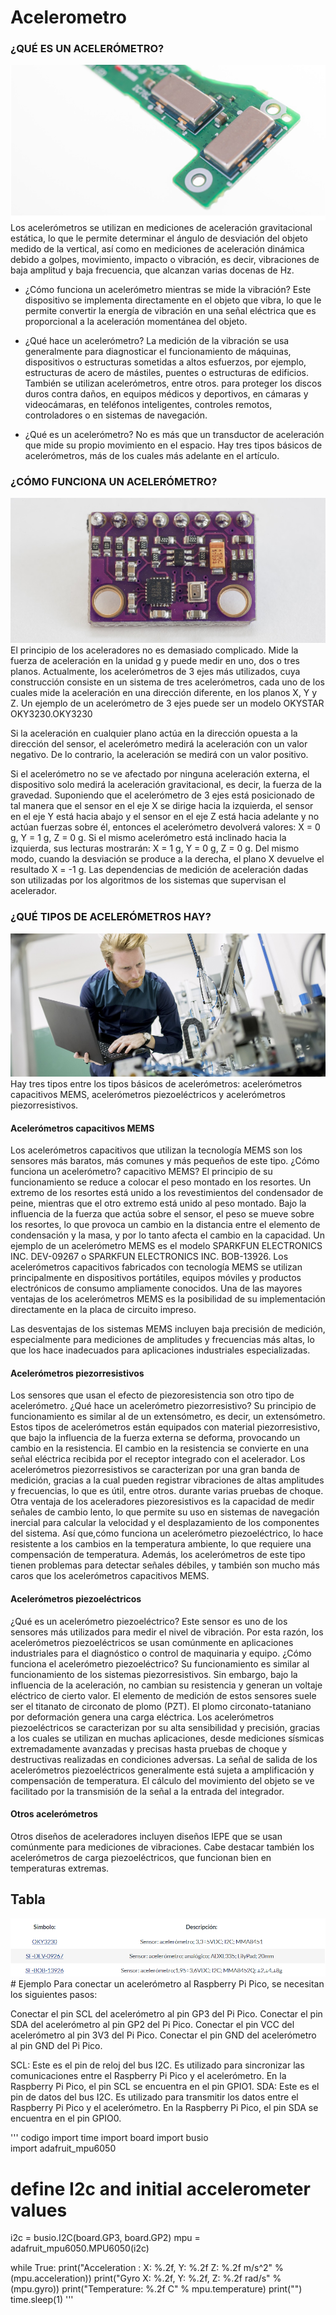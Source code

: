 # Acelerometro


###  ¿QUÉ ES UN ACELERÓMETRO?
<img src="imagenes/acele.png">
Los acelerómetros se utilizan en mediciones de aceleración gravitacional estática, lo que le permite determinar el ángulo de desviación del objeto medido de la vertical, así como en mediciones de aceleración dinámica debido a golpes, movimiento, impacto o vibración, es decir, vibraciones de baja amplitud y baja frecuencia, que alcanzan varias docenas de Hz.

- ¿Cómo funciona un acelerómetro mientras se mide la vibración? Este dispositivo se implementa directamente en el objeto que vibra, lo que le permite convertir la energía de vibración en una señal eléctrica que es proporcional a la aceleración momentánea del objeto.

- ¿Qué hace un acelerómetro? La medición de la vibración se usa generalmente para diagnosticar el funcionamiento de máquinas, dispositivos o estructuras sometidas a altos esfuerzos, por ejemplo, estructuras de acero de mástiles, puentes o estructuras de edificios. También se utilizan acelerómetros, entre otros. para proteger los discos duros contra daños, en equipos médicos y deportivos, en cámaras y videocámaras, en teléfonos inteligentes, controles remotos, controladores o en sistemas de navegación.

- ¿Qué es un acelerómetro? No es más que un transductor de aceleración que mide su propio movimiento en el espacio. Hay tres tipos básicos de acelerómetros, más de los cuales más adelante en el artículo.

### ¿CÓMO FUNCIONA UN ACELERÓMETRO?
<img src="imagenes/segunda.png">
El principio de los aceleradores no es demasiado complicado. Mide la fuerza de aceleración en la unidad g y puede medir en uno, dos o tres planos. Actualmente, los acelerómetros de 3 ejes más utilizados, cuya construcción consiste en un sistema de tres acelerómetros, cada uno de los cuales mide la aceleración en una dirección diferente, en los planos X, Y y Z. Un ejemplo de un acelerómetro de 3 ejes puede ser un modelo OKYSTAR OKY3230.OKY3230

Si la aceleración en cualquier plano actúa en la dirección opuesta a la dirección del sensor, el acelerómetro medirá la aceleración con un valor negativo. De lo contrario, la aceleración se medirá con un valor positivo.

Si el acelerómetro no se ve afectado por ninguna aceleración externa, el dispositivo solo medirá la aceleración gravitacional, es decir, la fuerza de la gravedad. Suponiendo que el acelerómetro de 3 ejes está posicionado de tal manera que el sensor en el eje X se dirige hacia la izquierda, el sensor en el eje Y está hacia abajo y el sensor en el eje Z está hacia adelante y no actúan fuerzas sobre él, entonces el acelerómetro devolverá valores: X = 0 g, Y = 1 g, Z = 0 g. Si el mismo acelerómetro está inclinado hacia la izquierda, sus lecturas mostrarán: X = 1 g, Y = 0 g, Z = 0 g. Del mismo modo, cuando la desviación se produce a la derecha, el plano X devuelve el resultado X = -1 g. Las dependencias de medición de aceleración dadas son utilizadas por los algoritmos de los sistemas que supervisan el acelerador.

### ¿QUÉ TIPOS DE ACELERÓMETROS HAY?
<img src="imagenes/tercera.png">
Hay tres tipos entre los tipos básicos de acelerómetros: acelerómetros capacitivos MEMS, acelerómetros piezoeléctricos y acelerómetros piezorresistivos.

#### Acelerómetros capacitivos MEMS

Los acelerómetros capacitivos que utilizan la tecnología MEMS son los sensores más baratos, más comunes y más pequeños de este tipo. ¿Cómo funciona un acelerómetro? capacitivo MEMS? El principio de su funcionamiento se reduce a colocar el peso montado en los resortes. Un extremo de los resortes está unido a los revestimientos del condensador de peine, mientras que el otro extremo está unido al peso montado. Bajo la influencia de la fuerza que actúa sobre el sensor, el peso se mueve sobre los resortes, lo que provoca un cambio en la distancia entre el elemento de condensación y la masa, y por lo tanto afecta el cambio en la capacidad. Un ejemplo de un acelerómetro MEMS es el modelo SPARKFUN ELECTRONICS INC. DEV-09267 o SPARKFUN ELECTRONICS INC. BOB-13926.
Los acelerómetros capacitivos fabricados con tecnología MEMS se utilizan principalmente en dispositivos portátiles, equipos móviles y productos electrónicos de consumo ampliamente conocidos. Una de las mayores ventajas de los acelerómetros MEMS es la posibilidad de su implementación directamente en la placa de circuito impreso.

Las desventajas de los sistemas MEMS incluyen baja precisión de medición, especialmente para mediciones de amplitudes y frecuencias más altas, lo que los hace inadecuados para aplicaciones industriales especializadas.
#### Acelerómetros piezorresistivos
Los sensores que usan el efecto de piezoresistencia son otro tipo de acelerómetro. ¿Qué hace un acelerómetro piezorresistivo? Su principio de funcionamiento es similar al de un extensómetro, es decir, un extensómetro. Estos tipos de acelerómetros están equipados con material piezorresistivo, que bajo la influencia de la fuerza externa se deforma, provocando un cambio en la resistencia.
El cambio en la resistencia se convierte en una señal eléctrica recibida por el receptor integrado con el acelerador. Los acelerómetros piezorresistivos se caracterizan por una gran banda de medición, gracias a la cual pueden registrar vibraciones de altas amplitudes y frecuencias, lo que es útil, entre otros. durante varias pruebas de choque.
Otra ventaja de los aceleradores piezoresistivos es la capacidad de medir señales de cambio lento, lo que permite su uso en sistemas de navegación inercial para calcular la velocidad y el desplazamiento de los componentes del sistema.
Así que,cómo funciona un acelerómetro piezoeléctrico, lo hace resistente a los cambios en la temperatura ambiente, lo que requiere una compensación de temperatura. Además, los acelerómetros de este tipo tienen problemas para detectar señales débiles, y también son mucho más caros que los acelerómetros capacitivos MEMS.

#### Acelerómetros piezoeléctricos
¿Qué es un acelerómetro piezoeléctrico? Este sensor es uno de los sensores más utilizados para medir el nivel de vibración. Por esta razón, los acelerómetros piezoeléctricos se usan comúnmente en aplicaciones industriales para el diagnóstico o control de maquinaria y equipo. ¿Cómo funciona el acelerómetro piezoeléctrico? Su funcionamiento es similar al funcionamiento de los sistemas piezorresistivos. Sin embargo, bajo la influencia de la aceleración, no cambian su resistencia y generan un voltaje eléctrico de cierto valor.
El elemento de medición de estos sensores suele ser el titanato de circonato de plomo (PZT). El plomo circonato-tataniano por deformación genera una carga eléctrica. Los acelerómetros piezoeléctricos se caracterizan por su alta sensibilidad y precisión, gracias a los cuales se utilizan en muchas aplicaciones, desde mediciones sísmicas extremadamente avanzadas y precisas hasta pruebas de choque y destructivas realizadas en condiciones adversas.
La señal de salida de los acelerómetros piezoeléctricos generalmente está sujeta a amplificación y compensación de temperatura. El cálculo del movimiento del objeto se ve facilitado por la transmisión de la señal a la entrada del integrador.
#### Otros acelerómetros
Otros diseños de aceleradores incluyen diseños IEPE que se usan comúnmente para mediciones de vibraciones. Cabe destacar también los acelerómetros de carga piezoeléctricos, que funcionan bien en temperaturas extremas.

## Tabla
<img src="imagenes/Tabla.png">
# Ejemplo
Para conectar un acelerómetro al Raspberry Pi Pico, se necesitan los siguientes pasos:

Conectar el pin SCL del acelerómetro al pin GP3 del Pi Pico.
Conectar el pin SDA del acelerómetro al pin GP2 del Pi Pico.
Conectar el pin VCC del acelerómetro al pin 3V3 del Pi Pico.
Conectar el pin GND del acelerómetro al pin GND del Pi Pico.

SCL: Este es el pin de reloj del bus I2C. Es utilizado para sincronizar las comunicaciones entre el Raspberry Pi Pico y el acelerómetro. En la Raspberry Pi Pico, el pin SCL se encuentra en el pin GPIO1.
SDA: Este es el pin de datos del bus I2C. Es utilizado para transmitir los datos entre el Raspberry Pi Pico y el acelerómetro. En la Raspberry Pi Pico, el pin SDA se encuentra en el pin GPIO0.


'''
codigo
import time 
import board
import busio    
import adafruit_mpu6050

# define I2c and initial accelerometer values
i2c = busio.I2C(board.GP3, board.GP2)
mpu = adafruit_mpu6050.MPU6050(i2c)

while True:
    print("Acceleration : X: %.2f, Y: %.2f Z: %.2f m/s^2" % (mpu.acceleration))
    print("Gyro X: %.2f, Y: %.2f, Z: %.2f rad/s" % (mpu.gyro))
    print("Temperature: %.2f C" % mpu.temperature)
    print("")
    time.sleep(1)
'''


